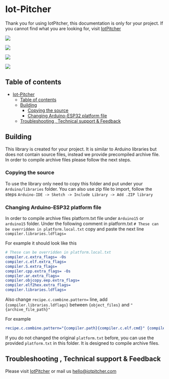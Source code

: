 # Iot-Pitcher

Thank you for using IotPitcher, this documentation is only for your project. If you cannot find what you are looking for, visit [IotPitcher](https://www.iotpitcher.com)



![](docs/main_page_no_connection.jpeg)

![](docs/main_page_connection.jpeg)

![](docs/configuration.jpeg)

![](docs/advanced1.jpeg)

## Table of contents

- [Iot-Pitcher](#iot-pitcher)
  - [Table of contents](#table-of-contents)
  - [Building](#building)
    - [Copying the source](#copying-the-source)
    - [Changing Arduino-ESP32 platform file](#changing-arduino-esp32-platform-file)
  - [Troubleshooting , Technical support & Feedback](#troubleshooting--technical-support--feedback)


## Building
This library is created for your project. It is similar to Arduino libraries but does not contain source files, instead we provide precompiled archive file. In order to compile archive files please follow the next steps.

### Copying the source
To use the library only need to copy this folder and put under your `Arduino/libraries` folder. You can also use zip file to import, follow the steps `Arduino-IDE -> Sketch -> Include Library -> Add .ZIP library ` 

### Changing Arduino-ESP32 platform file
In order to compile archive files platform.txt file under `Arduino15` or `arduino15` folder.
Under the following comment in platform.txt `# These can be overridden in platform.local.txt` copy and paste the next line `compiler.libraries.ldflags=`

For example it should look like this
```cmake
# These can be overridden in platform.local.txt
compiler.c.extra_flags= -Os
compiler.c.elf.extra_flags=
compiler.S.extra_flags=
compiler.cpp.extra_flags= -Os
compiler.ar.extra_flags=
compiler.objcopy.eep.extra_flags=
compiler.elf2hex.extra_flags=
compiler.libraries.ldflags=
```

Also change `recipe.c.combine.pattern=` line, add `{compiler.libraries.ldflags}` between `{object_files}` and `"{archive_file_path}"`

For example
```cmake
recipe.c.combine.pattern="{compiler.path}{compiler.c.elf.cmd}" {compiler.c.elf.flags} {compiler.c.elf.extra_flags} -Wl,--start-group {object_files} {compiler.libraries.ldflags} "{archive_file_path}" {compiler.c.elf.libs} -Wl,--end-group -Wl,-EL -o "{build.path}/{build.project_name}.elf"
```
If you do not changed the original `platform.txt` before, you can use the provided `platform.txt` in this folder. It is designed to compile archive files.



## Troubleshooting , Technical support & Feedback
Please visit [IotPitcher](https://www.iotpitcher.com) or mail us hello@iotpitcher.com